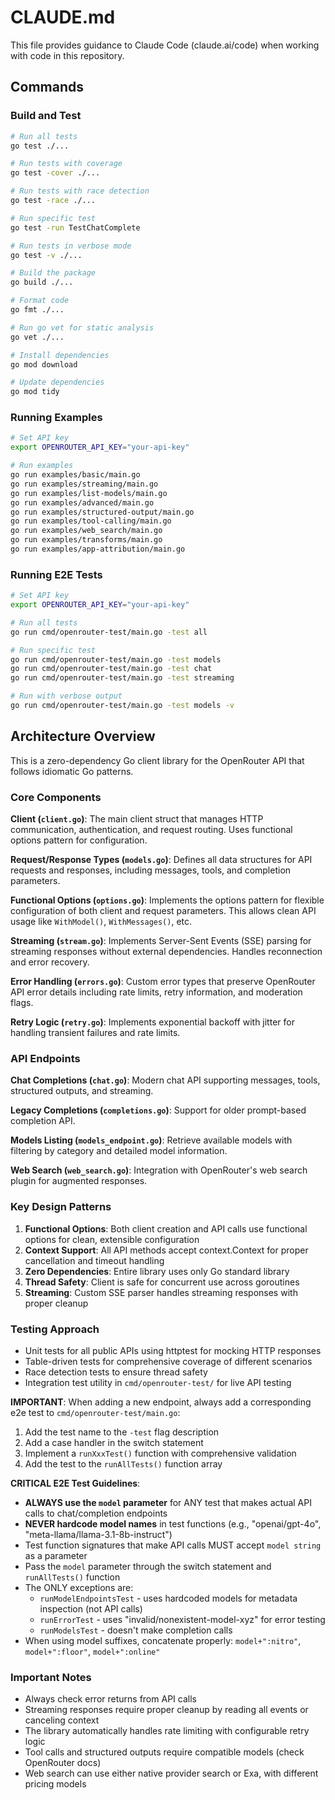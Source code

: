 # CLAUDE.md

This file provides guidance to Claude Code (claude.ai/code) when working with code in this repository.

## Commands

### Build and Test
```bash
# Run all tests
go test ./...

# Run tests with coverage
go test -cover ./...

# Run tests with race detection
go test -race ./...

# Run specific test
go test -run TestChatComplete

# Run tests in verbose mode
go test -v ./...

# Build the package
go build ./...

# Format code
go fmt ./...

# Run go vet for static analysis
go vet ./...

# Install dependencies
go mod download

# Update dependencies
go mod tidy
```

### Running Examples
```bash
# Set API key
export OPENROUTER_API_KEY="your-api-key"

# Run examples
go run examples/basic/main.go
go run examples/streaming/main.go
go run examples/list-models/main.go
go run examples/advanced/main.go
go run examples/structured-output/main.go
go run examples/tool-calling/main.go
go run examples/web_search/main.go
go run examples/transforms/main.go
go run examples/app-attribution/main.go
```

### Running E2E Tests
```bash
# Set API key
export OPENROUTER_API_KEY="your-api-key"

# Run all tests
go run cmd/openrouter-test/main.go -test all

# Run specific test
go run cmd/openrouter-test/main.go -test models
go run cmd/openrouter-test/main.go -test chat
go run cmd/openrouter-test/main.go -test streaming

# Run with verbose output
go run cmd/openrouter-test/main.go -test models -v
```

## Architecture Overview

This is a zero-dependency Go client library for the OpenRouter API that follows idiomatic Go patterns.

### Core Components

**Client (`client.go`)**: The main client struct that manages HTTP communication, authentication, and request routing. Uses functional options pattern for configuration.

**Request/Response Types (`models.go`)**: Defines all data structures for API requests and responses, including messages, tools, and completion parameters.

**Functional Options (`options.go`)**: Implements the options pattern for flexible configuration of both client and request parameters. This allows clean API usage like `WithModel()`, `WithMessages()`, etc.

**Streaming (`stream.go`)**: Implements Server-Sent Events (SSE) parsing for streaming responses without external dependencies. Handles reconnection and error recovery.

**Error Handling (`errors.go`)**: Custom error types that preserve OpenRouter API error details including rate limits, retry information, and moderation flags.

**Retry Logic (`retry.go`)**: Implements exponential backoff with jitter for handling transient failures and rate limits.

### API Endpoints

**Chat Completions (`chat.go`)**: Modern chat API supporting messages, tools, structured outputs, and streaming.

**Legacy Completions (`completions.go`)**: Support for older prompt-based completion API.

**Models Listing (`models_endpoint.go`)**: Retrieve available models with filtering by category and detailed model information.

**Web Search (`web_search.go`)**: Integration with OpenRouter's web search plugin for augmented responses.

### Key Design Patterns

1. **Functional Options**: Both client creation and API calls use functional options for clean, extensible configuration
2. **Context Support**: All API methods accept context.Context for proper cancellation and timeout handling
3. **Zero Dependencies**: Entire library uses only Go standard library
4. **Thread Safety**: Client is safe for concurrent use across goroutines
5. **Streaming**: Custom SSE parser handles streaming responses with proper cleanup

### Testing Approach

- Unit tests for all public APIs using httptest for mocking HTTP responses
- Table-driven tests for comprehensive coverage of different scenarios
- Race detection tests to ensure thread safety
- Integration test utility in `cmd/openrouter-test/` for live API testing

**IMPORTANT**: When adding a new endpoint, always add a corresponding e2e test to `cmd/openrouter-test/main.go`:
1. Add the test name to the `-test` flag description
2. Add a case handler in the switch statement
3. Implement a `runXxxTest()` function with comprehensive validation
4. Add the test to the `runAllTests()` function array

**CRITICAL E2E Test Guidelines**:
- **ALWAYS use the `model` parameter** for ANY test that makes actual API calls to chat/completion endpoints
- **NEVER hardcode model names** in test functions (e.g., "openai/gpt-4o", "meta-llama/llama-3.1-8b-instruct")
- Test function signatures that make API calls MUST accept `model string` as a parameter
- Pass the `model` parameter through the switch statement and `runAllTests()` function
- The ONLY exceptions are:
  - `runModelEndpointsTest` - uses hardcoded models for metadata inspection (not API calls)
  - `runErrorTest` - uses "invalid/nonexistent-model-xyz" for error testing
  - `runModelsTest` - doesn't make completion calls
- When using model suffixes, concatenate properly: `model+":nitro"`, `model+":floor"`, `model+":online"`

### Important Notes

- Always check error returns from API calls
- Streaming responses require proper cleanup by reading all events or canceling context
- The library automatically handles rate limiting with configurable retry logic
- Tool calls and structured outputs require compatible models (check OpenRouter docs)
- Web search can use either native provider search or Exa, with different pricing models